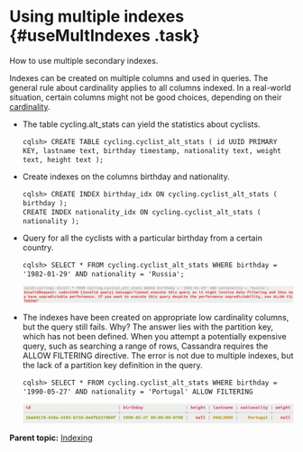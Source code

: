 # Using multiple indexes {#useMultIndexes .task}

How to use multiple secondary indexes.

Indexes can be created on multiple columns and used in queries. The general rule about cardinality applies to all columns indexed. In a real-world situation, certain columns might not be good choices, depending on their [cardinality](useWhenIndex.md#when-no-index).

-   The table cycling.alt\_stats can yield the statistics about cyclists.

    ```
    cqlsh> CREATE TABLE cycling.cyclist_alt_stats ( id UUID PRIMARY KEY, lastname text, birthday timestamp, nationality text, weight text, height text );
    ```

-   Create indexes on the columns birthday and nationality.

    ```
    cqlsh> CREATE INDEX birthday_idx ON cycling.cyclist_alt_stats ( birthday );
    CREATE INDEX nationality_idx ON cycling.cyclist_alt_stats ( nationality );
    ```

-   Query for all the cyclists with a particular birthday from a certain country.

    ```
    cqlsh> SELECT * FROM cycling.cyclist_alt_stats WHERE birthday = '1982-01-29' AND nationality = 'Russia';
    ```

    ![](../images/screenshots/useMultIndexes1.png)

-   The indexes have been created on appropriate low cardinality columns, but the query still fails. Why? The answer lies with the partition key, which has not been defined. When you attempt a potentially expensive query, such as searching a range of rows, Cassandra requires the ALLOW FILTERING directive. The error is not due to multiple indexes, but the lack of a partition key definition in the query.

    ```
    cqlsh> SELECT * FROM cycling.cyclist_alt_stats WHERE birthday = '1990-05-27' AND nationality = 'Portugal' ALLOW FILTERING
    ```

    ![](../images/screenshots/useMultIndexes2.png)


**Parent topic:** [Indexing](../../cql/cql_using/usePrimaryIndex.md)

